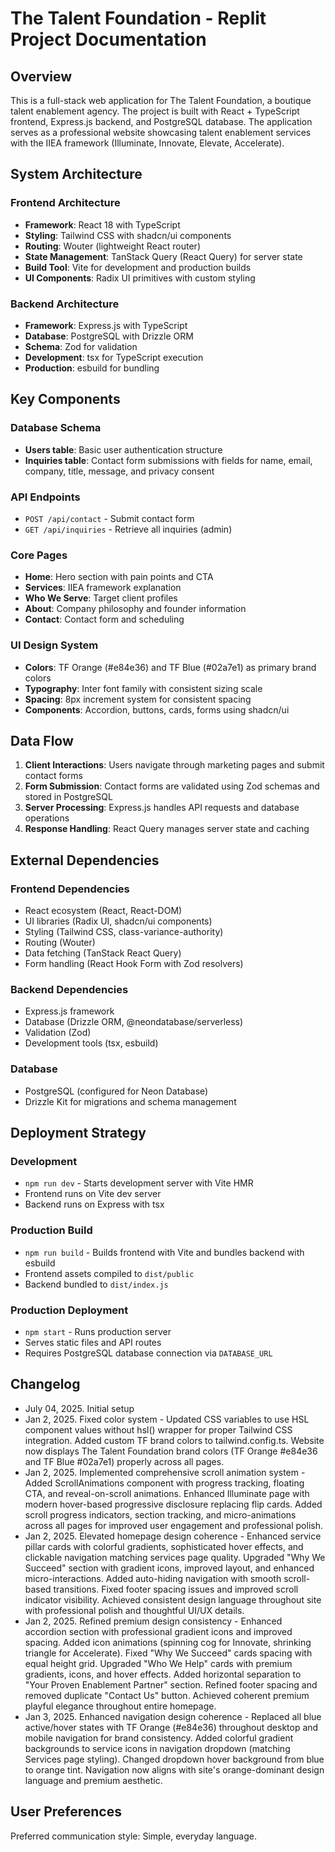 # The Talent Foundation - Replit Project Documentation

## Overview

This is a full-stack web application for The Talent Foundation, a boutique talent enablement agency. The project is built with React + TypeScript frontend, Express.js backend, and PostgreSQL database. The application serves as a professional website showcasing talent enablement services with the IIEA framework (Illuminate, Innovate, Elevate, Accelerate).

## System Architecture

### Frontend Architecture
- **Framework**: React 18 with TypeScript
- **Styling**: Tailwind CSS with shadcn/ui components
- **Routing**: Wouter (lightweight React router)
- **State Management**: TanStack Query (React Query) for server state
- **Build Tool**: Vite for development and production builds
- **UI Components**: Radix UI primitives with custom styling

### Backend Architecture
- **Framework**: Express.js with TypeScript
- **Database**: PostgreSQL with Drizzle ORM
- **Schema**: Zod for validation
- **Development**: tsx for TypeScript execution
- **Production**: esbuild for bundling

## Key Components

### Database Schema
- **Users table**: Basic user authentication structure
- **Inquiries table**: Contact form submissions with fields for name, email, company, title, message, and privacy consent

### API Endpoints
- `POST /api/contact` - Submit contact form
- `GET /api/inquiries` - Retrieve all inquiries (admin)

### Core Pages
- **Home**: Hero section with pain points and CTA
- **Services**: IIEA framework explanation
- **Who We Serve**: Target client profiles
- **About**: Company philosophy and founder information
- **Contact**: Contact form and scheduling

### UI Design System
- **Colors**: TF Orange (#e84e36) and TF Blue (#02a7e1) as primary brand colors
- **Typography**: Inter font family with consistent sizing scale
- **Spacing**: 8px increment system for consistent spacing
- **Components**: Accordion, buttons, cards, forms using shadcn/ui

## Data Flow

1. **Client Interactions**: Users navigate through marketing pages and submit contact forms
2. **Form Submission**: Contact forms are validated using Zod schemas and stored in PostgreSQL
3. **Server Processing**: Express.js handles API requests and database operations
4. **Response Handling**: React Query manages server state and caching

## External Dependencies

### Frontend Dependencies
- React ecosystem (React, React-DOM)
- UI libraries (Radix UI, shadcn/ui components)
- Styling (Tailwind CSS, class-variance-authority)
- Routing (Wouter)
- Data fetching (TanStack React Query)
- Form handling (React Hook Form with Zod resolvers)

### Backend Dependencies
- Express.js framework
- Database (Drizzle ORM, @neondatabase/serverless)
- Validation (Zod)
- Development tools (tsx, esbuild)

### Database
- PostgreSQL (configured for Neon Database)
- Drizzle Kit for migrations and schema management

## Deployment Strategy

### Development
- `npm run dev` - Starts development server with Vite HMR
- Frontend runs on Vite dev server
- Backend runs on Express with tsx

### Production Build
- `npm run build` - Builds frontend with Vite and bundles backend with esbuild
- Frontend assets compiled to `dist/public`
- Backend bundled to `dist/index.js`

### Production Deployment
- `npm start` - Runs production server
- Serves static files and API routes
- Requires PostgreSQL database connection via `DATABASE_URL`

## Changelog

- July 04, 2025. Initial setup
- Jan 2, 2025. Fixed color system - Updated CSS variables to use HSL component values without hsl() wrapper for proper Tailwind CSS integration. Added custom TF brand colors to tailwind.config.ts. Website now displays The Talent Foundation brand colors (TF Orange #e84e36 and TF Blue #02a7e1) properly across all pages.
- Jan 2, 2025. Implemented comprehensive scroll animation system - Added ScrollAnimations component with progress tracking, floating CTA, and reveal-on-scroll animations. Enhanced Illuminate page with modern hover-based progressive disclosure replacing flip cards. Added scroll progress indicators, section tracking, and micro-animations across all pages for improved user engagement and professional polish.
- Jan 2, 2025. Elevated homepage design coherence - Enhanced service pillar cards with colorful gradients, sophisticated hover effects, and clickable navigation matching services page quality. Upgraded "Why We Succeed" section with gradient icons, improved layout, and enhanced micro-interactions. Added auto-hiding navigation with smooth scroll-based transitions. Fixed footer spacing issues and improved scroll indicator visibility. Achieved consistent design language throughout site with professional polish and thoughtful UI/UX details.
- Jan 2, 2025. Refined premium design consistency - Enhanced accordion section with professional gradient icons and improved spacing. Added icon animations (spinning cog for Innovate, shrinking triangle for Accelerate). Fixed "Why We Succeed" cards spacing with equal height grid. Upgraded "Who We Help" cards with premium gradients, icons, and hover effects. Added horizontal separation to "Your Proven Enablement Partner" section. Refined footer spacing and removed duplicate "Contact Us" button. Achieved coherent premium playful elegance throughout entire homepage.
- Jan 3, 2025. Enhanced navigation design coherence - Replaced all blue active/hover states with TF Orange (#e84e36) throughout desktop and mobile navigation for brand consistency. Added colorful gradient backgrounds to service icons in navigation dropdown (matching Services page styling). Changed dropdown hover background from blue to orange tint. Navigation now aligns with site's orange-dominant design language and premium aesthetic.

## User Preferences

Preferred communication style: Simple, everyday language.